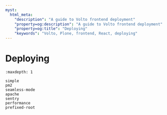```yaml
---
myst:
  html_meta:
    "description": "A guide to Volto frontend deployment"
    "property=og:description": "A guide to Volto frontend deployment"
    "property=og:title": "Deploying"
    "keywords": "Volto, Plone, frontend, React, deploying"
---
```


# Deploying

```{toctree}
:maxdepth: 1

simple
pm2
seamless-mode
apache
sentry
performance
prefixed-root
```
